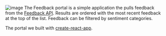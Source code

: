 ![image](https://user-images.githubusercontent.com/11197026/46587664-91b30d00-ca5d-11e8-9457-27696ea65372.png)
The Feedback portal is a simple application the pulls feedback from the [Feedback API](https://github.com/patrickbrandt/fullstory-demo/tree/master/api). Results are ordered with the most recent feedback at the top of the list. Feedback can be filtered by sentiment categories.

The portal we built with [create-react-app](https://github.com/facebook/create-react-app).
